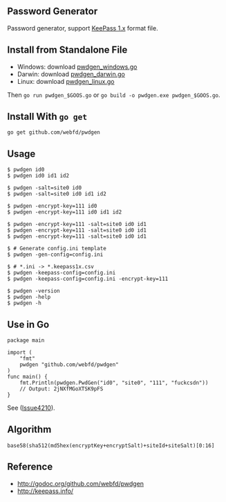 ## Password Generator

Password generator, support [KeePass 1.x](http://keepass.info/) format file.

## Install from Standalone File

- Windows: download [pwdgen_windows.go](https://github.com/chai2010/pwdgen/blob/master/pwdgen_windows.go)
- Darwin: download [pwdgen_darwin.go](https://github.com/chai2010/pwdgen/blob/master/pwdgen_darwin.go)
- Linux: download [pwdgen_linux.go](https://github.com/chai2010/pwdgen/blob/master/pwdgen_linux.go)

Then `go run pwdgen_$GOOS.go` or `go build -o pwdgen.exe pwdgen_$GOOS.go`.

## Install With `go get`

	go get github.com/webfd/pwdgen

## Usage

	$ pwdgen id0
	$ pwdgen id0 id1 id2

	$ pwdgen -salt=site0 id0
	$ pwdgen -salt=site0 id0 id1 id2

	$ pwdgen -encrypt-key=111 id0
	$ pwdgen -encrypt-key=111 id0 id1 id2

	$ pwdgen -encrypt-key=111 -salt=site0 id0 id1
	$ pwdgen -encrypt-key=111 -salt=site0 id0 id1
	$ pwdgen -encrypt-key=111 -salt=site0 id0 id1

	$ # Generate config.ini template
	$ pwdgen -gen-config=config.ini

	$ # *.ini -> *.keepass1x.csv
	$ pwdgen -keepass-config=config.ini
	$ pwdgen -keepass-config=config.ini -encrypt-key=111

	$ pwdgen -version
	$ pwdgen -help
	$ pwdgen -h


## Use in Go

	package main

	import (
		"fmt"
		pwdgen "github.com/webfd/pwdgen"
	)
	func main() {
		fmt.Println(pwdgen.PwdGen("id0", "site0", "111", "fuckcsdn"))
		// Output: 2jNXfMGoXTSK9pFS
	}

See ([Issue4210](https://code.google.com/p/go/issues/detail?id=4210)).

## Algorithm

	base58(sha512(md5hex(encryptKey+encryptSalt)+siteId+siteSalt)[0:16]


## Reference

* http://godoc.org/github.com/webfd/pwdgen
* http://keepass.info/
